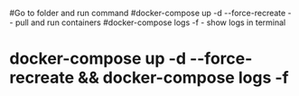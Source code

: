 #Go to folder and run command 
#docker-compose up -d --force-recreate -- pull and run containers
#docker-compose logs -f - show logs in terminal
# docker-compose up -d --force-recreate && docker-compose logs -f

